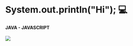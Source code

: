 # System.out.println("Hi"); 💻
#### JAVA - JAVASCRIPT 

<img src="https://user-images.githubusercontent.com/82742269/178171883-5fab3c75-7f3c-45b9-b330-8b59c0e70b6b.gif">

